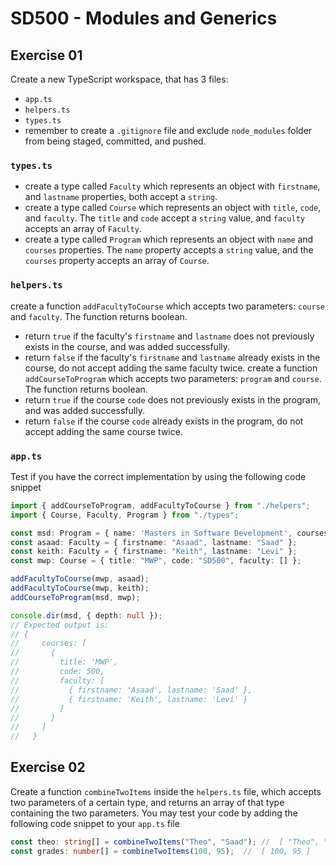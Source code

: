 # SD500 - Modules and Generics
## Exercise 01
Create a new TypeScript workspace, that has 3 files:
* `app.ts`
* `helpers.ts`
* `types.ts`
* remember to create a `.gitignore` file and exclude `node_modules` folder from being staged, committed, and pushed.
### `types.ts`
* create a type called `Faculty` which represents an object with `firstname`, and `lastname` properties, both accept a `string`.
* create a type called `Course` which represents an object with `title`, `code`, and `faculty`. The `title` and `code` accept a `string` value, and `faculty` accepts an array of `Faculty`.
* create a type called `Program` which represents an object with `name` and `courses` properties. The `name` property accepts a `string` value, and the `courses` property accepts an array of `Course`.
   
### `helpers.ts`
create a function `addFacultyToCourse` which accepts two parameters: `course` and `faculty`. The function returns boolean.
* return `true` if the faculty's `firstname` and `lastname` does not previously exists in the course, and was added successfully.
* return `false` if the faculty's `firstname` and `lastname` already exists in the course, do not accept adding the same faculty twice.
create a function `addCourseToProgram` which accepts two parameters: `program` and `course`. The function returns boolean.
* return `true` if the course `code` does not previously exists in the program, and was added successfully.
* return `false` if the course `code` already exists in the program, do not accept adding the same course twice.
   
### `app.ts`
Test if you have the correct implementation by using the following code snippet
```typescript
import { addCourseToProgram, addFacultyToCourse } from "./helpers";
import { Course, Faculty, Program } from "./types";

const msd: Program = { name: 'Masters in Software Development', courses: [] };
const asaad: Faculty = { firstname: "Asaad", lastname: "Saad" };
const keith: Faculty = { firstname: "Keith", lastname: "Levi" };
const mwp: Course = { title: "MWP", code: "SD500", faculty: [] };

addFacultyToCourse(mwp, asaad);
addFacultyToCourse(mwp, keith);
addCourseToProgram(msd, mwp);

console.dir(msd, { depth: null });
// Expected output is:
// {
//     courses: [
//       {
//         title: 'MWP',
//         code: 500,
//         faculty: [
//           { firstname: 'Asaad', lastname: 'Saad' },
//           { firstname: 'Keith', lastname: 'Levi' }
//         ]
//       }
//     ]
//   }
```
## Exercise 02
Create a function `combineTwoItems` inside the `helpers.ts` file, which accepts two parameters of a certain type, and returns an array of that type containing the two parameters.
You may test your code by adding the following code snippet to your `app.ts` file
```typescript
const theo: string[] = combineTwoItems("Theo", "Saad"); //  [ "Theo", "Saad" ]
const grades: number[] = combineTwoItems(100, 95);  //  [ 100, 95 ]
```

